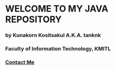 # WELCOME TO MY JAVA REPOSITORY
### by Kunakorn Kositsakul A.K.A. tanknk
### Faculty of Information Technology, KMITL
### <a href="https://web.facebook.com/tan.kositsakul?_rdc=1&_rdr">Contact Me</a>
